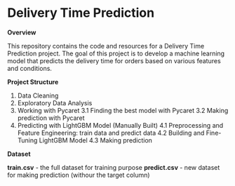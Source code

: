 # Delivery Time Prediction

**Overview**

This repository contains the code and resources for a Delivery Time Prediction project. The goal of this project is to develop a machine learning model that predicts the delivery time for orders based on various features and conditions.

**Project Structure**

1. Data Cleaning
2. Exploratory Data Analysis
3. Working with Pycaret
3.1 Finding the best model with Pycaret
3.2 Making prediction with Pycaret
4. Predicting with LightGBM Model (Manually Built)
4.1 Preprocessing and Feature Engineering: train data and predict data
4.2 Building and Fine-Tuning LightGBM Model
4.3 Making prediction

**Dataset**

**train.csv** - the full dataset for training purpose
**predict.csv** - new dataset for making prediction (withour the target column)
